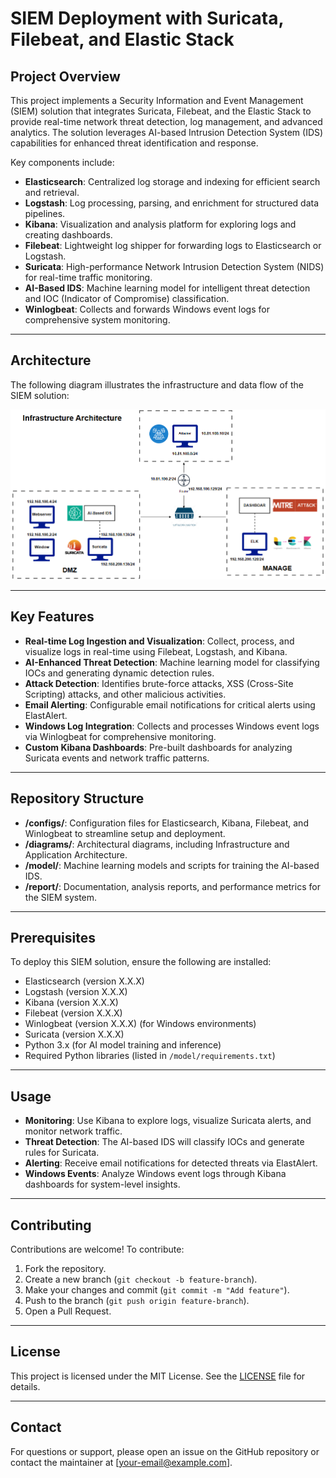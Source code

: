 # SIEM Deployment with Suricata, Filebeat, and Elastic Stack

## Project Overview

This project implements a Security Information and Event Management (SIEM) solution that integrates Suricata, Filebeat, and the Elastic Stack to provide real-time network threat detection, log management, and advanced analytics. The solution leverages AI-based Intrusion Detection System (IDS) capabilities for enhanced threat identification and response.

Key components include:

- **Elasticsearch**: Centralized log storage and indexing for efficient search and retrieval.
- **Logstash**: Log processing, parsing, and enrichment for structured data pipelines.
- **Kibana**: Visualization and analysis platform for exploring logs and creating dashboards.
- **Filebeat**: Lightweight log shipper for forwarding logs to Elasticsearch or Logstash.
- **Suricata**: High-performance Network Intrusion Detection System (NIDS) for real-time traffic monitoring.
- **AI-Based IDS**: Machine learning model for intelligent threat detection and IOC (Indicator of Compromise) classification.
- **Winlogbeat**: Collects and forwards Windows event logs for comprehensive system monitoring.

---

## Architecture

The following diagram illustrates the infrastructure and data flow of the SIEM solution:

![Infrastructure Architecture](https://github.com/taihieunguyen/Intelligent-threat-protection-AI-powered-Suricata-and-ELK-stack/blob/main/diagrams/Infrastructure%20Architecture.png?raw=true)

---

## Key Features

- **Real-time Log Ingestion and Visualization**: Collect, process, and visualize logs in real-time using Filebeat, Logstash, and Kibana.
- **AI-Enhanced Threat Detection**: Machine learning model for classifying IOCs and generating dynamic detection rules.
- **Attack Detection**: Identifies brute-force attacks, XSS (Cross-Site Scripting) attacks, and other malicious activities.
- **Email Alerting**: Configurable email notifications for critical alerts using ElastAlert.
- **Windows Log Integration**: Collects and processes Windows event logs via Winlogbeat for comprehensive monitoring.
- **Custom Kibana Dashboards**: Pre-built dashboards for analyzing Suricata events and network traffic patterns.

---

## Repository Structure

- **/configs/**: Configuration files for Elasticsearch, Kibana, Filebeat, and Winlogbeat to streamline setup and deployment.
- **/diagrams/**: Architectural diagrams, including Infrastructure and Application Architecture.
- **/model/**: Machine learning models and scripts for training the AI-based IDS.
- **/report/**: Documentation, analysis reports, and performance metrics for the SIEM system.

---

## Prerequisites

To deploy this SIEM solution, ensure the following are installed:

- Elasticsearch (version X.X.X)
- Logstash (version X.X.X)
- Kibana (version X.X.X)
- Filebeat (version X.X.X)
- Winlogbeat (version X.X.X) (for Windows environments)
- Suricata (version X.X.X)
- Python 3.x (for AI model training and inference)
- Required Python libraries (listed in `/model/requirements.txt`)

---

## Usage

- **Monitoring**: Use Kibana to explore logs, visualize Suricata alerts, and monitor network traffic.
- **Threat Detection**: The AI-based IDS will classify IOCs and generate rules for Suricata.
- **Alerting**: Receive email notifications for detected threats via ElastAlert.
- **Windows Events**: Analyze Windows event logs through Kibana dashboards for system-level insights.

---

## Contributing

Contributions are welcome! To contribute:

1. Fork the repository.
2. Create a new branch (`git checkout -b feature-branch`).
3. Make your changes and commit (`git commit -m "Add feature"`).
4. Push to the branch (`git push origin feature-branch`).
5. Open a Pull Request.

---

## License

This project is licensed under the MIT License. See the [LICENSE](LICENSE) file for details.

---

## Contact

For questions or support, please open an issue on the GitHub repository or contact the maintainer at [your-email@example.com].
